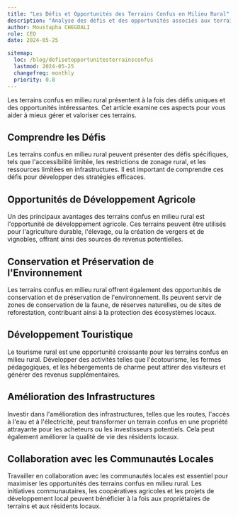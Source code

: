 ```yaml
---
title: "Les Défis et Opportunités des Terrains Confus en Milieu Rural"
description: "Analyse des défis et des opportunités associés aux terrains confus en milieu rural."
author: Moustapha CHEGDALI
role: CEO
date: 2024-05-25

sitemap:
  loc: /blog/defisetopportunitesterrainsconfus
  lastmod: 2024-05-25
  changefreq: monthly
  priority: 0.8
---
```


Les terrains confus en milieu rural présentent à la fois des défis uniques et des opportunités intéressantes. Cet article examine ces aspects pour vous aider à mieux gérer et valoriser ces terrains.

<!--more-->

## Comprendre les Défis

Les terrains confus en milieu rural peuvent présenter des défis spécifiques, tels que l'accessibilité limitée, les restrictions de zonage rural, et les ressources limitées en infrastructures. Il est important de comprendre ces défis pour développer des stratégies efficaces.

## Opportunités de Développement Agricole

Un des principaux avantages des terrains confus en milieu rural est l'opportunité de développement agricole. Ces terrains peuvent être utilisés pour l'agriculture durable, l'élevage, ou la création de vergers et de vignobles, offrant ainsi des sources de revenus potentielles.

## Conservation et Préservation de l'Environnement

Les terrains confus en milieu rural offrent également des opportunités de conservation et de préservation de l'environnement. Ils peuvent servir de zones de conservation de la faune, de réserves naturelles, ou de sites de reforestation, contribuant ainsi à la protection des écosystèmes locaux.

## Développement Touristique

Le tourisme rural est une opportunité croissante pour les terrains confus en milieu rural. Développer des activités telles que l'écotourisme, les fermes pédagogiques, et les hébergements de charme peut attirer des visiteurs et générer des revenus supplémentaires.

## Amélioration des Infrastructures

Investir dans l'amélioration des infrastructures, telles que les routes, l'accès à l'eau et à l'électricité, peut transformer un terrain confus en une propriété attrayante pour les acheteurs ou les investisseurs potentiels. Cela peut également améliorer la qualité de vie des résidents locaux.

## Collaboration avec les Communautés Locales

Travailler en collaboration avec les communautés locales est essentiel pour maximiser les opportunités des terrains confus en milieu rural. Les initiatives communautaires, les coopératives agricoles et les projets de développement local peuvent bénéficier à la fois aux propriétaires de terrains et aux résidents locaux.

